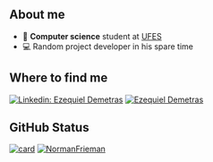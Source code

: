 ## About me
- :blue_book: <strong>Computer science</strong> student at [UFES](https://www.ufes.br/)
- :computer: Random project developer in his spare time

## Where to find me

[![Linkedin: Ezequiel Demetras](https://img.shields.io/badge/-Ezequiel-blue?style=flat-square&logo=Linkedin&logoColor=white&link=https://www.linkedin.com/in/ezequiel-demetras)](https://www.linkedin.com/in/ezequiel-demetras)
[![Ezequiel Demetras]( https://img.shields.io/github/followers/NormanFrieman?label=follow&style=social)](https://github.com/NormanFrieman)

## GitHub Status

[![card](https://github-readme-stats.vercel.app/api?username=NormanFrieman&theme=dark)](https://github.com/NormanFrieman/) [![NormanFrieman](https://github-readme-stats.vercel.app/api/top-langs/?username=NormanFrieman&hide=html&layout=compact&theme=dark)](https://github.com/NormanFrieman/)
